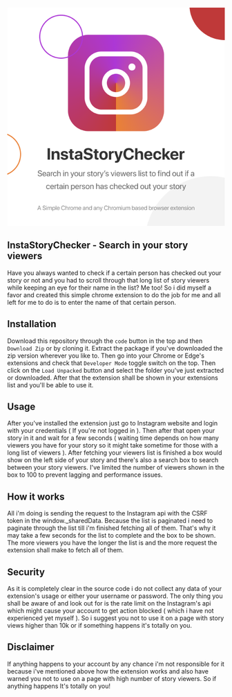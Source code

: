 ![InstaStoryChecker](https://raw.githubusercontent.com/callmearta/insta-story-checker/Main/images/starting-image.png)

## InstaStoryChecker - Search in your story viewers
Have you always wanted to check if a certain person has checked out your story or not and you had to scroll through that long list of story viewers while keeping an eye for their name in the list? Me too! 
So i did myself a favor and created this simple chrome extension to do the job for me and all left for me to do is to enter the name of that certain person.

## Installation
Download this repository through the `code` button in the top and then `Download Zip` or by cloning it.
Extract the package if you've downloaded the zip version wherever you like to. Then go into your Chrome or Edge's extensions and check that `Developer Mode` toggle switch on the top. Then click on the `Load Unpacked` button and select the folder you've just extracted or downloaded. After that the extension shall be shown in your extensions list and you'll be able to use it.

## Usage
After you've installed the extension just go to Instagram website and login with your credentials ( If you're not logged in ). Then after that open your story in it and wait for a few seconds ( waiting time depends on how many viewers you have for your story so it might take sometime for those with a long list of viewers ). After fetching your viewers list is finished a box would show on the left side of your story and there's also a search box to search between your story viewers. I've limited the number of viewers shown in the box to 100 to prevent lagging and performance issues.

## How it works
All i'm doing is sending the request to the Instagram api with the CSRF token in the window._sharedData. Because the list is paginated i need to paginate through the list till i'm finished fetching all of them. That's why it may take a few seconds for the list to complete and the box to be shown. The more viewers you have the longer the list is and the more request the extension shall make to fetch all of them.

## Security
As it is completely clear in the source code i do not collect any data of your extension's usage or either your username or password.
The only thing you shall be aware of and look out for is the rate limit on the Instagram's api which might cause your account to get action blocked ( which i have not experienced yet myself ). So i suggest you not to use it on a page with story views higher than 10k or if something happens it's totally on you.

## Disclaimer
If anything happens to your account by any chance i'm not responsible for it because i've mentioned above how the extension works and also have warned you not to use on a page with high number of story viewers. So if anything happens It's totally on you!